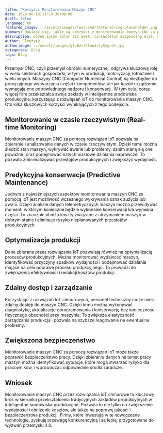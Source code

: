 ```yaml
---
title: "Korzyści Monitorowania Maszyn CNC"
date: 2023-06-18T11:10:36+08:00
draft: false
language: en
featured_image: ../assets/images/featured/featured-img-placeholder.png
summary: Dowiedz się, jakie są korzyści z monitorowania maszyn CNC za pomocą rozwiązania Cloudsty Instant Sensors?
description: Lorem ipsum dolor sit amet, consectetur adipiscing elit. Sed cursus, odio nec venenatis lacinia, lacus lectus varius nisi, in tristique mi purus ut libero. Vestibulum vel convallis felis. Ut finibus lorem vestibulum lobortis rhoncus.
author: Cloudsty
authorimage: ../assets/images/global/CloudstySygnet.jpg
categories: Blog
tags: Blog
---
```


Przemysł CNC, czyli przemysł obróbki numerycznej, odgrywa kluczową rolę w wielu sektorach gospodarki, w tym w produkcji, motoryzacji, lotnictwie i wielu innych. Maszyny CNC (Computer Numerical Control) są niezbędne do precyzyjnego wytwarzania części i komponentów, ale jak każde urządzenie, wymagają one odpowiedniego nadzoru i konserwacji. W tym celu, coraz więcej firm przekształca swoje zakłady w inteligentne środowiska produkcyjne, korzystając z rozwiązań IoT do monitorowania maszyn CNC. Oto kilka kluczowych korzyści wynikających z tego podejścia.

## Monitorowanie w czasie rzeczywistym (Real-time Monitoring)

Monitorowanie maszyn CNC za pomocą rozwiązań IoT pozwala na zbieranie i analizowanie danych w czasie rzeczywistym. Dzięki temu można śledzić stan maszyn, wykrywać awarie lub problemy, zanim staną się one poważne, oraz podejmować natychmiastowe działania naprawcze. To pozwala zminimalizować przestojów produkcyjnych i zwiększyć wydajność.

## Predykcyjna konserwacja (Predictive Maintenance)

Jednym z najważniejszych aspektów monitorowania maszyn CNC za pomocą IoT jest możliwość wczesnego wykrywania oznak zużycia lub awarii. Dzięki analizie danych telemetrycznych maszyn można przewidywać moment, w którym konieczne będzie wykonanie konserwacji lub wymiana części. To znacznie obniża koszty związane z utrzymaniem maszyn w dobrym stanie i eliminuje ryzyko nieplanowanych przestojów produkcyjnych.

## Optymalizacja produkcji

Dane zbierane przez rozwiązania IoT pozwalają również na optymalizację procesów produkcyjnych. Można monitorować wydajność maszyn, identyfikować przyczyny spadków wydajności i podejmować działania mające na celu poprawę procesu produkcyjnego. To prowadzi do zwiększenia efektywności i redukcji kosztów produkcji.

## Zdalny dostęp i zarządzanie

Korzystając z rozwiązań IoT chmurowych, personel techniczny może mieć zdalny dostęp do maszyn CNC. Dzięki temu można wykonywać diagnostykę, aktualizacje oprogramowania i konserwację bez konieczności fizycznego obecności przy maszynie. To zwiększa elastyczność zarządzania produkcją i pozwala na szybsze reagowanie na ewentualne problemy.

## Zwiększona bezpieczeństwo

Monitorowanie maszyn CNC za pomocą rozwiązań IoT może także poprawić bezpieczeństwo pracy. Dzięki zbieraniu danych na temat pracy maszyn można identyfikować sytuacje, które mogą stwarzać ryzyko dla pracowników, i wprowadzać odpowiednie środki zaradcze.

## Wniosek

Monitorowanie maszyn CNC przez rozwiązania IoT chmurowe to kluczowy krok w kierunku przekształcenia tradycyjnych zakładów produkcyjnych w inteligentne środowiska produkcyjne. Pozwala to nie tylko na zwiększenie wydajności i obniżenie kosztów, ale także na poprawę jakości i bezpieczeństwa produkcji. Firmy, które inwestują w te nowoczesne technologie, zyskują przewagę konkurencyjną i są lepiej przygotowane do wyzwań przemysłu 4.0.
